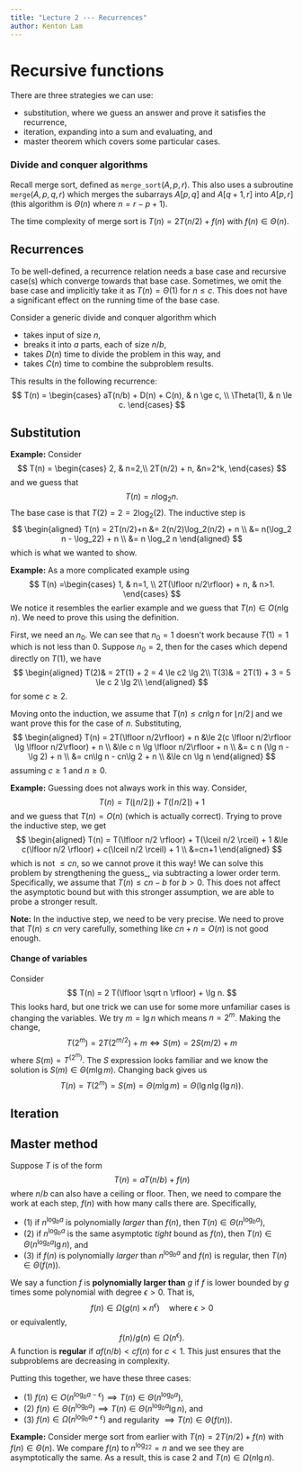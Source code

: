 ```yaml
---
title: "Lecture 2 --- Recurrences"
author: Kenton Lam
---
```


# Recursive functions

There are three strategies we can use:

- substitution, where we guess an answer and prove it satisfies the recurrence,
- iteration, expanding into a sum and evaluating, and
- master theorem which covers some particular cases.

### Divide and conquer algorithms

Recall merge sort, defined as $\texttt{merge_sort}(A, p, r)$. This also uses a subroutine $\texttt{merge}(A, p, q, r)$ which merges the subarrays $A[p,q]$ and $A[q+1, r]$ into $A[p, r]$ (this algorithm is $\Theta(n)$ where $n=r-p+1$).

The time complexity of merge sort is $T(n) = 2T(n/2) + f(n)$ with $f(n) \in \Theta(n)$. 

## Recurrences

To be well-defined, a recurrence relation needs a base case and recursive case(s) which converge towards that base case. Sometimes, we omit the base case and implicitly take it as $T(n) = \Theta(1)$ for $n \le c$. This does not have a significant effect on the running time of the base case.

Consider a generic divide and conquer algorithm which 

- takes input of size $n$,
- breaks it into $a$ parts, each of size $n/b$,
- takes $D(n)$ time to divide the problem in this way, and
- takes $C(n)$ time to combine the subproblem results.

This results in the following recurrence:
$$
T(n) = \begin{cases}
aT(n/b) + D(n) + C(n), & n \ge c, \\ 
\Theta(1), & n \le c.
\end{cases}
$$

## Substitution

**Example:** Consider
$$
T(n) = \begin{cases}
2, & n=2,\\
2T(n/2) + n, &n=2^k,
\end{cases}
$$
and we guess that 
$$
T(n) = n \log_2 n.
$$
The base case is that $T(2) = 2 = 2 \log_2(2)$. The inductive step is
$$
\begin{aligned}
T(n) = 2T(n/2)+n &= 2(n/2)\log_2(n/2) + n \\ 
&= n(\log_2 n - \log_22) + n \\ 
&= n \log_2 n
\end{aligned}
$$
which is what we wanted to show.

**Example:** As a more complicated example using
$$
T(n) =\begin{cases}
1, & n=1, \\ 
2T(\lfloor n/2\rfloor) + n, & n>1.
\end{cases}
$$
We notice it resembles the earlier example and we guess that $T(n) \in O(n \lg n)$. We need to prove this using the definition. 

First, we need an $n_0$. We can see that $n_0=1$ doesn't work because $T(1) = 1$ which is not less than $0$. Suppose $n_0=2$, then for the cases which depend directly on $T(1)$, we have
$$
\begin{aligned}
T(2)& = 2T(1) + 2 = 4 \le c2 \lg 2\\
T(3)& = 2T(1) + 3 = 5 \le c 2 \lg 2\\
\end{aligned}
$$
for some $c \ge 2$.

Moving onto the induction, we assume that $T(n) \le c n \lg n$ for $\lfloor n/2\rfloor$ and we want prove this for the case of $n$. Substituting,
$$
\begin{aligned}
T(n) = 2T(\lfloor n/2\rfloor) + n  
&\le 2(c \lfloor n/2\rfloor \lg \lfloor n/2\rfloor) + n \\ 
&\le c  n \lg \lfloor n/2\rfloor + n \\ 
&=  c  n (\lg n - \lg 2) + n \\  
&=  cn\lg n - cn\lg 2 + n \\ 
&\le cn \lg n
\end{aligned}
$$
assuming $c \ge 1$ and $n \ge 0$.

**Example:** Guessing does not always work in this way. Consider,
$$
T(n) = T(\lfloor n/2 \rfloor) + T(\lceil n/2 \rceil) + 1
$$
and we guess that $T(n) = O(n)$ (which is actually correct). Trying to prove the inductive step, we get
$$
\begin{aligned}
T(n) = T(\lfloor n/2 \rfloor) + T(\lceil n/2 \rceil) + 1 
&\le c(\lfloor n/2 \rfloor) + c(\lceil n/2 \rceil) + 1  \\ 
&=cn+1 
\end{aligned}
$$
which is not $\le cn$, so we cannot prove it this way! We can solve this problem by strengthening the guess_, via subtracting a lower order term. Specifically, we assume that $T(n) \le cn-b$ for $b>0$. This does not affect the asymptotic bound but with this stronger assumption, we are able to probe a stronger result.

**Note:** In the inductive step, we need to be very precise. We need to prove that $T(n) \le cn$ very carefully, something like $cn + n = O(n)$ is not good enough.

#### Change of variables

Consider
$$
T(n) = 2 T(\lfloor \sqrt n \rfloor) + \lg n.
$$
This looks hard, but one trick we can use for some more unfamiliar cases is changing the variables. We try $m = \lg n$ which means $n = 2^m$. Making the change,
$$
T(2^m)=2T(2^{m/2}) + m \iff S(m) = 2S(m/2) + m
$$
where $S(m) = T^(2^m)$. The $S$ expression looks familiar and we know the solution is $S(m) \in \Theta(m \lg m)$. Changing back gives us
$$
T(n) = T(2^{m}) = S(m) = \Theta(m \lg m) = \Theta(\lg n \lg(\lg n)).
$$

## Iteration

## Master method

Suppose $T$ is of the form
$$
T(n) = aT(n/b) + f(n)
$$
where $n/b$ can also have a ceiling or floor. Then, we need to compare the work at each step, $f(n)$ with how many calls there are. Specifically,

- (1) if $n^{\log_b a}$ is polynomially *larger* than $f(n)$, then $T(n) \in \Theta(n^{\log_ba})$, 
- (2) if $n^{\log_b a}$ is the same asymptotic *tight* bound as $f(n)$, then $T(n) \in \Theta(n^{\log_ba}\lg n)$, and
- (3) if $f(n)$ is polynomially *larger* than $n^{\log_ba}$ and $f(n)$ is regular, then $T(n) \in \Theta(f(n))$.

We say a function $f$ is **polynomially larger than** $g$ if $f$ is lower bounded by $g$ times some polynomial with degree $\epsilon>0$. That is,
$$
f(n) \in \Omega(g(n) \times n^\epsilon) \quad \text{where }\epsilon > 0
$$
or equivalently,
$$
f(n) / g(n) \in \Omega(n^\epsilon).
$$
A function is **regular** if $af(n/b)< cf(n)$ for $c<1$. This just ensures that the subproblems are decreasing in complexity.

Putting this together, we have these three cases:

- (1) $f(n) \in O(n^{\log_{b}a-\epsilon})\implies T(n) \in \Theta(n^{\log_b a})$, 
- (2) $f(n) \in \Theta(n^{\log_ba})\implies T(n) \in \Theta(n^{\log_b a} \lg n)$, and
- (3) $f(n) \in \Omega(n^{\log_ba+\epsilon})$ and regularity $\implies T(n) \in \Theta(f(n))$.

**Example:** Consider merge sort from earlier with $T(n) = 2 T(n/2) + f(n)$ with $f(n) \in \Theta(n)$. We compare $f(n)$ to $n^{\log_22}=n$ and we see they are asymptotically the same. As a result, this is case 2 and $T(n) \in \Omega(n \lg n)$.